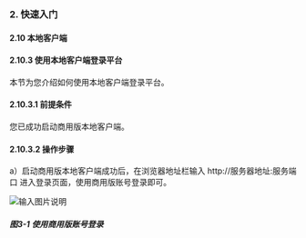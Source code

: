 ### 2. 快速入门

#### 2.10 本地客户端

#### 2.10.3 使用本地客户端登录平台

本节为您介绍如何使用本地客户端登录平台。

#### 2.10.3.1 前提条件

您已成功启动商用版本地客户端。

#### 2.10.3.2 操作步骤

a）启动商用版本地客户端成功后，在浏览器地址栏输入 http://服务器地址:服务端口 进入登录页面，使用商用版账号登录即可。

![输入图片说明](../../../../images/SoFlu%EF%BC%88%E5%90%8E%E7%AB%AF%EF%BC%89%E5%BC%80%E5%8F%91%E5%B9%B3%E5%8F%B0/1.%20%E6%9C%80%E6%96%B0%E7%89%88%E6%9C%AC%20-%20%E6%9B%B4%E6%96%B0%E6%97%A5%E6%9C%9F%20-%202022.10.08/2.%20%E5%BF%AB%E9%80%9F%E5%85%A5%E9%97%A8/10.%20%E6%9C%AC%E5%9C%B0%E5%AE%A2%E6%88%B7%E7%AB%AF/3-1.png)

##### 图3-1 使用商用版账号登录
